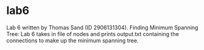 # lab6
Lab 6 written by Thomas Sand (ID 2906131304).
Finding Minimum Spanning Tree:
Lab 6 takes in file of nodes and prints output.txt containing the connections to make up the minimum spanning tree.
